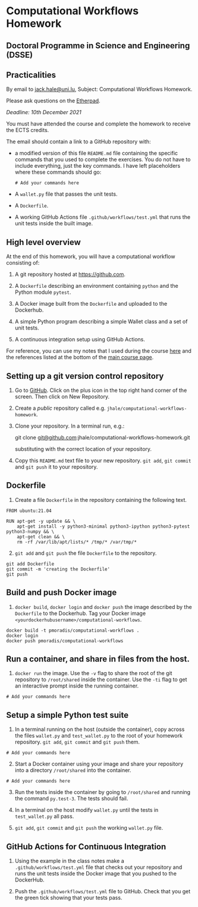 # Computational Workflows Homework
## Doctoral Programme in Science and Engineering (DSSE)

## Practicalities

By email to [jack.hale@uni.lu](mailto:jack.hale@uni.lu), Subject: Computational
Workflows Homework.

Please ask questions on the [Etherpad](https://pad.carpentries.org/cwul2021).

*Deadline: 10th December 2021*

You must have attended the course and complete the homework to receive the ECTS
credits.

The email should contain a link to a GitHub repository with:

* a modified version of this file `README.md` file containing the specific
  commands that you used to complete the exercises. You do not have to include
  everything, just the key commands. I have left placeholders where these commands
  should go:

    ```
    # Add your commands here
    ```
* A `wallet.py` file that passes the unit tests.
* A `Dockerfile`.
* A working GitHub Actions file `.github/workflows/test.yml` that runs the unit
  tests inside the built image.

## High level overview

At the end of this homework, you will have a computational workflow consisting
of:

1. A git repository hosted at https://github.com.

1. A `Dockerfile` describing an environment containing `python` and the Python module
   `pytest`.

2. A Docker image built from the `Dockerfile` and uploaded to the Dockerhub.

3. A simple Python program describing a simple Wallet class and a set of unit tests.

4. A continuous integration setup using GitHub Actions.

For reference, you can use my notes that I used during the course
[here](https://github.com/jhale/computational-workflows/blob/master/README_instructor.md)
and the references listed at the bottom of the [main course
page](https://jhale.github.io/computational-workflows/).

## Setting up a git version control repository

1. Go to [GitHub](https://github.com). Click on the plus icon in the top right
   hand corner of the screen. Then click on New Repository.

2. Create a *public* repository called e.g.
   `jhale/computational-workflows-homework`.

3. Clone your repository. In a terminal run, e.g.:

     git clone git@github.com:jhale/computational-workflows-homework.git

   substituting with the correct location of your repository.

4. Copy this `README.md` text file to your new repository. `git add`, `git
   commit` and `git push` it to your repository.

## Dockerfile

1. Create a file `Dockerfile` in the repository containing the following text.

```
FROM ubuntu:21.04

RUN apt-get -y update && \
    apt-get install -y python3-minimal python3-ipython python3-pytest python3-numpy && \
    apt-get clean && \
    rm -rf /var/lib/apt/lists/* /tmp/* /var/tmp/*
```

2. `git add` and `git push` the file `Dockerfile` to the repository.

```
git add Dockerfile
git commit -m 'creating the Dockerfile'
git push
```

## Build and push Docker image

1. `docker build`, `docker login` and `docker push` the image described by the
   `Dockerfile` to the Dockerhub. Tag your Docker image
   `<yourdockerhubusername>/computational-workflows`.

```
docker build -t pmoradis/computational-workflows .
docker login
docker push pmoradis/computational-workflows
```

## Run a container, and share in files from the host.

1. `docker run` the image. Use the `-v` flag to share the root of the git
   repository to `/root/shared` inside the container. Use the `-ti` flag to get
   an interactive prompt inside the running container.

```
# Add your commands here
```

## Setup a simple Python test suite

1. In a terminal running on the host (outside the container), copy across the
   files ``wallet.py`` and
   ``test_wallet.py`` to the root of your homework
   repository.  ``git add``, ``git commit`` and ``git push`` them.

```
# Add your commands here
```

2. Start a Docker container using your image and share your repository into a
   directory `/root/shared` into the container.

```
# Add your commands here
```

3. Run the tests inside the container by going to `/root/shared` and running the
   command `py.test-3`. The tests should fail.

3. In a terminal on the host modify ``wallet.py`` until the tests in
   ``test_wallet.py`` all pass.

4. ``git add``, ``git commit`` and ``git push`` the working ``wallet.py`` file.

## GitHub Actions for Continuous Integration

1. Using the example in the class notes make a `.github/workflows/test.yml`
   file that checks out your repository and runs the unit tests inside the
   Docker image that you pushed to the DockerHub.

3. Push the `.github/workflows/test.yml` file to GitHub. Check that you get the
   green tick showing that your tests pass.
